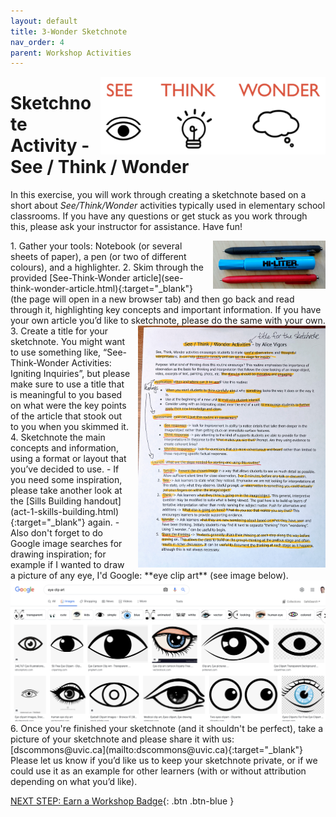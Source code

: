 ```yaml
---
layout: default
title: 3-Wonder Sketchnote
nav_order: 4
parent: Workshop Activities
---
```


<img src="images/act-3/see-think-wonder.png" alt="see / think / wonder" style="float:right;width:360px;margin-left:10px;">

# Sketchnote Activity - See / Think / Wonder

In this exercise, you will work through creating a sketchnote based on a short about *See/Think/Wonder* activities typically used in elementary school classrooms. If you have any questions or get stuck as you work through this, please ask your instructor for assistance.  Have fun!

<img src="images/act-2/pens.png" alt="pens" style="float:right;width:180px;margin-left:10px;">
1.  Gather your tools: Notebook (or several sheets of paper), a pen (or two of different colours), and a highlighter. 
2.  Skim through the provided [See-Think-Wonder article](see-think-wonder-article.html){:target="_blank"} (the page will open in a new browser tab) and then go back and read through it, highlighting key concepts and important information. If you have your own article you’d like to sketchnote, please do the same with your own.
<img src="images/act-3/see-think-wonder-highlighted.jpg" alt="highlighted text" style="float:right;width:300px;margin-left:10px;">
3.  Create a title for your sketchnote. You might want to use something like, “See-Think-Wonder Activities: Igniting Inquiries”, but please make sure to use a title that is meaningful to you based on what were the key points of the article that stook out to you when you skimmed it.
4.  Sketchnote the main concepts and information, using a format or layout that you’ve decided to use. 
  - If you need some inspiration, please take another look at the [Sills Building handout](act-1-skills-building.html){:target="_blank"} again. 
  - Also don't forget to do Google image searches for drawing inspiration; for example if I wanted to draw a picture of any eye, I'd Google: **eye clip art** (see image below).
<img src="images/act-3/eye-clip-art.png" alt="Google image search eye clip art">
6.  Once you're finished your sketchnote (and it shouldn't be perfect), take a picture of your sketchnote and please share it with us: [dscommons@uvic.ca](mailto:dscommons@uvic.ca){:target="_blank"}
Please let us know if you’d like us to keep your sketchnote private, or if we could use it as an example for other learners (with or without attribution depending on what you’d like).

[NEXT STEP: Earn a Workshop Badge](informal-credentials.html){: .btn .btn-blue }
